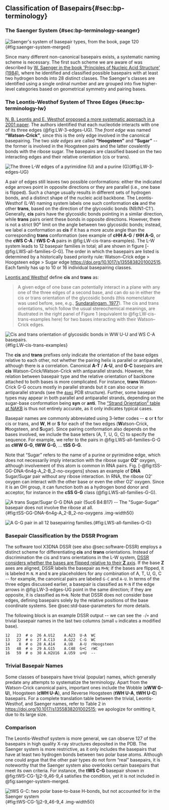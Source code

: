 ## Classification of Basepairs{#sec:bp-terminology}

### The Saenger System {#sec:bp-terminology-seanger}

![Saenger's system of basepair types, [from the](https://doi.org/10.1007/978-1-4612-5190-3) book, page 120](../img/saenger-system-merged.png){#fig:saenger-system-merged}

Since many different non-canonical basepairs exists, a systematic naming scheme is necessary.
The first such scheme we are aware of was described by [W. Saenger in the book 'Principles of Nucleic Acid Structure' (1984)](https://doi.org/10.1007/978-1-4612-5190-3), where he identified and classified possible basepairs with at least two hydrogen bonds into 28 distinct classes.
The Saenger's classes are identified using a single ordinal number and are grouped into five higher-level categories based on geometrical symmetry and pairing bases.


### The Leontis-Westhof System of Three Edges {#sec:bp-terminology-lw}

[N. B. Leontis and E. Westhof proposed a more systematic approach in a 2001 paper](https://doi.org/10.1017/s1355838201002515).
The authors identified that each nucleotide interacts with one of its three edges (@fig:LW-3-edges-UG).
The _front edge_ was named **“Watson-Crick”**, since this is the only edge involved in the canonical basepairing.
The two _side edges_ are called **“Hoogsteen”** and **“Sugar”** -- the former is involved in the Hoogsteen pairs and the latter covalently bonds with the ribose sugar.
The basepairs are classified based on the two interacting edges and their relative orientation (cis or trans).

![The three L-W edges of a pyrimidine (U) and a purine (G)](../img/purine-pyrimidine-edges.svg){#fig:LW-3-edges-UG}

A pair of edges still leaves two possible conformations: either the indicated edge arrows point in opposite directions or they are parallel (i.e., one base is flipped).
Such a change usually results in different sets of hydrogen bonds, and a distinct shape of the nucleic acid backbone.
The Leontis-Westhof (L-W) naming system labels one such conformation **cis** and the other **trans**, based on the direction of the glycosidic bonds (N9/N1-C1').
Generally, **cis** pairs have the glycosidic bonds pointing in a similar direction, while **trans** pairs orient these bonds in opposite directions.
However, there is not a strict 90° limit on the angle between two glycosidic bonds;
instead, we label a conformation as **cis** if it has a more acute angle than the corresponding **trans** conformation (see example of **cHH A-G** / **tHH A-G**, or the **cWS C-A** / **tWS C-A** pairs in @fig:LW-cis-trans-examples).
The L-W system leads to 12 basepair families in total; all are shown in figure [-@fig:LWS-all-families-G-G].
The order in which the basepairs are listed is determined by a historically based priority rule: Watson–Crick edge > Hoogsteen edge > Sugar edge <https://doi.org/10.1017/s1355838201002515>.
Each family has up to 10 or 16 individual basepairing classes.

[Leontis and Westhof](https://doi.org/10.1017/s1355838201002515) define **cis** and **trans** as:

> A given edge of one base can potentially interact in a plane with any one of the three edges of a second base, and can do so in either the cis or trans orientation of the glycosidic bonds (this nomenclature was used before, see, e.g., [Sundaralingam, 1977](https://doi.org/10.1002/qua.560120704)).
> The cis and trans orientations, which follow the usual stereochemical meanings, are illustrated in the right panel of Figure 1 (equivalent to @fig:LW-cis-trans-examples here) for two bases interacting with their Watson–Crick edges.

![**Cis** and **trans** orientation of glycosidic bonds in **WW U-U** and **WS C-A** basepairs.](../img/LW-cis-trans-examples.svg){#fig:LW-cis-trans-examples}

The **cis** and **trans** prefixes only indicate the orientation of the base edges relative to each other, not whether the pairing helix is parallel or antiparallel, although there is a correlation.
Canonical **A-T** / **A-U**, and **G-C** basepairs are **cis** Watson-Crick/Watson-Crick with antiparallel strands.
However, the relation between basepair type and the relative orientation of backbone attached to both bases is more complicated. For instance, **trans** Watson-Crick G-G occurs mostly in parallel strands but it can also occur in antiparallel strands (see the [`4pmi`](https://www.rcsb.org/structure/4pmi) PDB structure).
Further, some basepair types may appear in both parallel and antiparallel strands, depending on the sugar-base conformation being **syn** or **anti**.
The [“Strand Orientation” table at NAKB](https://www.nakb.org/basics/basepairs.html#LW/) is thus not entirely accurate, as it only indicates typical cases. 

Basepair names are commonly abbreviated using 3-letter codes -- **c** or **t** for cis or trans, and **W**, **H** or **S** for each of the two edges (**W**atson-Crick, **H**oogsteen, and **S**ugar).
Since pairing conformation also depends on the bases involved, we include the base letters (A, T, U, G, C) to specify the sequence.
For example, we refer to the pairs in @fig:LWS-all-families-G-G as **cWW G-G**, **tWW G-G**, ... **tSS G-G**.

<!-- **Cis** basepairs have the pairing edge arrows oriented in parallel, while **trans** basepairs have edges in opposing direction.

However, to pair in **cis**, the bases must be flipped -->

Note that “Sugar” refers to the name of a purine or pyrimidine edge, which does not necessarily imply interaction with the ribose sugar **O2'** oxygen, although involvement of this atom is common in RNA pairs.
Fig. [-@fig:tSS-GG-DNA-6n4g-A_2-B_2-no-oxygens] shows an example of **DNA** Sugar/Sugar pair without any ribose interaction.
In RNA, the ribose O2' oxygen can interact with the other base or even the other O2' oxygen.
Since it is an OH group, it can function both as a hydrogen bond donor and acceptor, for instance in the **cSS G-G** class (@fig:LWS-all-families-G-G).

![A trans Sugar/Sugar G-G **DNA** pair (5uc6 B4:B17) -- The "Sugar-Sugar" basepair does not involve the ribose at all.](../img/tSS-GG-DNA-5uc6-B_4-B_17-no-oxygens2.png){#fig:tSS-GG-DNA-6n4g-A_2-B_2-no-oxygens .img-width50}

<!-- A frequent misconception is that "Sugar" means the base binds to the ribose oxygen.
Although this is frequently the case that the basepair **includes** a hydrogen bond to the O2' atom, it is definitely not necessary.
The Sugar edge is primarily meant as one of purine/pyrimidine faces and most of the defined basepairs including the Sugar edge bind to an atom on the base, often the N3 purine atom.
The corner atoms are included in the definition of both edges -- for instance, the N2 guanine atom is shared between the Sugar and Watson-Crick edges. ???

Some basepairs defined by Westhof and Leontis do bind exclusively to the O2' ribose atom. -->

![A G-G pair in all 12 basepairing families.](../img/LWS-all-families-G-G.png){#fig:LWS-all-families-G-G}

<!-- SVGčko nefunguje?? -->

### Basepair Classification by the DSSR Program

The software tool X3DNA DSSR (see also @sec:software-DSSR) employs a distinct scheme for differentiating **cis** and **trans** orientations.
Instead of discrimination the cis and trans orientations in the L-W system, [DSSR considers whether the bases are flipped relative to their **Z** axis](https://x3dna.org/articles/specification-of-base-pairs-in-3dna).
If the base **Z** axes are aligned, DSSR labels the basepair as `M+N`; if the bases are flipped, it is labeled `M-N`.
`M` and `N` are placeholders for any combination of A, T, U, G, C -- for example, the canonical pairs are labeled `G-C` and `A-U`.
In terms of the three edges discussed earlier, a basepair is classified as `M-N` if the edge arrows in @fig:LW-3-edges-UG point in the same direction; if they are opposite, it is classified as `M+N`.
Note that DSSR does not consider base edges, defining basepairs solely by the relative positions of the base coordinate systems.
See @sec:std-base-parameters for more details.

The following block is an example DSSR output -- we can see the `-`/`+` and trivial basepair names in the last two columns (small `u` indicates a modified base).

```
12   23  # o  26 A.U12    A.A23  U-A  WC
13   22  # o  27 A.C13    A.G22  C-G  WC
14    8  # o  28 A.A14    A.U8   A-U  rHoogsteen
15   48  # o  29 A.G15    A.C48  G+C  rWC
16   59  # o  30 A.H2U16  A.U59  u+U  --
```

### Trivial Basepair Names

Some classes of basepairs have trivial (popular) names, which generally predate any attempts to systematize the terminology.
Apart from the Watson-Crick canonical pairs, important ones include the Wobble (**cWW G-U**), Hoogsteen (**cWH U-A**), and Reverse Hoogsteen (**tWH U-A**, **tWH U-C**) basepairs.
For a complete translation table between the trivial, Leontis-Westhof, and Saenger names, refer to Table 2 in <https://doi.org/10.1017/s1355838201002515>; we apologize for omitting it, due to its large size.

### Comparison

The Leontis-Westhof system is more general, we can observe 127 of the basepairs in high quality X-ray structures deposited in the PDB.
The Saenger system is more restrictive, as it only includes the basepairs that have at least two hydrogen bonds between two polar base atoms.
Although one could argue that the other pair types do not form “real” basepairs, it is noteworthy that the Saenger system also overlooks certain basepairs that meet its own criteria.
For instance, the **tWS C-G** basepair shown in @fig:tWS-CG-1jj2-9_46-9_4 satisfies the condition, yet it is not included in @fig:saenger-system-merged.

![**tWS G-C**: two polar base-to-base H-bonds, but not accounted for in the Saenger system](../img/tWS-CG-1jj2-9_46-9_4.png){#fig:tWS-CG-1jj2-9_46-9_4 .img-width50}

<!-- We have not seen a recent publication using the Saenger's scheme, but the neither the Leontis-Westhof system is universally adopted.
It is more general and maybe more importantly it is systematic -- we don't need to remember 28 numbers to be able to identify the basepair type when viewing a molecular structure. -->

<!-- Being more general, the L-W system includes pairs which some might not want to call "base pairs".
A number of described basepairs only bind with a single hydrogen bonds or requires binding to ribose O2', restricting the class to RNA.
However, a few of doubly bonded legitimate basepairs are missing in the Saenger system, for instance the XX. -->



